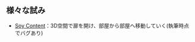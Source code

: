 ## 様々な試み
- [Soy Content](https://ldjam.com/events/ludum-dare/47/soy-content)：3D空間で扉を開け、部屋から部屋へ移動していく(執筆時点でバグあり)

